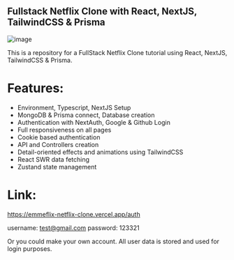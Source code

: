 ## Fullstack Netflix Clone with React, NextJS, TailwindCSS & Prisma

![image](https://res.cloudinary.com/dfuqlszkx/image/upload/v1708592645/Screen_Shot_2024-02-22_at_7.27.54_pm_vfyc0q.png)

This is a repository for a FullStack Netflix Clone tutorial using React, NextJS, TailwindCSS & Prisma.

# Features:
- Environment, Typescript, NextJS Setup
- MongoDB & Prisma connect, Database creation
- Authentication with NextAuth, Google & Github Login
- Full responsiveness on all pages
- Cookie based authentication
- API and Controllers creation
- Detail-oriented effects and animations using TailwindCSS
- React SWR data fetching
- Zustand state management


# Link:
https://emmeflix-netflix-clone.vercel.app/auth

username: test@gmail.com
password: 123321

Or you could make your own account. All user data is stored and used for login purposes.
